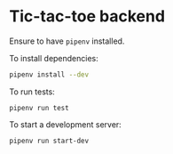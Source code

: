 # Tic-tac-toe backend

Ensure to have `pipenv` installed.

To install dependencies:

```bash
pipenv install --dev
```

To run tests:

```
pipenv run test
```

To start a development server:

```bash
pipenv run start-dev
```
